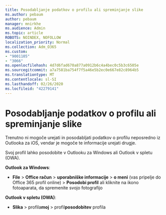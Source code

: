 ```yaml
---
title: Posodabljanje podatkov o profilu ali spreminjanje slike
ms.author: pebaum
author: pebaum
manager: mnirkhe
ms.audience: Admin
ms.topic: article
ROBOTS: NOINDEX, NOFOLLOW
localization_priority: Normal
ms.collection: Adm_O365
ms.custom:
- "9001105"
- "3066"
ms.openlocfilehash: 4d7d6fad670a877a0912b6c4a4bec0c5b3c6505e
ms.sourcegitcommit: a7a7581ba754f7f5a46e5b2ec0e667e82c8964b5
ms.translationtype: MT
ms.contentlocale: sl-SI
ms.lasthandoff: 02/26/2020
ms.locfileid: "42279141"
---
```

# <a name="update-my-profile-information-or-change-my-picture"></a>Posodabljanje podatkov o profilu ali spreminjanje slike

Trenutno ni mogoče urejati in posodabljati podatkov o profilu neposredno iz Outlooka za iOS, vendar je mogoče te informacije urejati drugje. 

Svoj profil lahko posodobite v Outlooku za Windows ali Outlook v spletu (OWA). 

**Outlook za Windows**: 

- **File** > **Office račun** > **uporabniške informacije** > **o meni** (vas pripelje do Office 365 profil online) > **Posodobi profil** ali kliknite na ikono fotoaparata, da spremenite svojo fotografijo  
  
**Outlook v spletu (OWA)**: 

- **Slika** > profila**moj** > profil**posodobitev** profila
